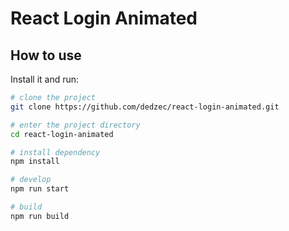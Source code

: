 # React Login Animated

## How to use

Install it and run:

```sh
# clone the project
git clone https://github.com/dedzec/react-login-animated.git

# enter the project directory
cd react-login-animated

# install dependency
npm install

# develop
npm run start

# build
npm run build
```
